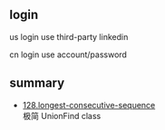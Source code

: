 ## login

us login use third-party linkedin

cn login use account/password

## summary
- [128.longest-consecutive-sequence](./128.longest-consecutive-sequence.js) \
  极简 UnionFind class 
